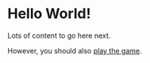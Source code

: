 # Hello World!

Lots of content to go here next.

However, you should also [play the game](/play).

